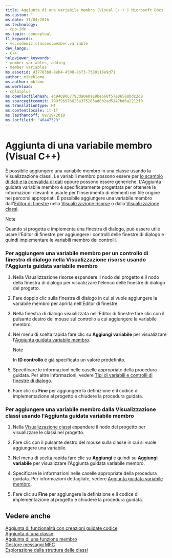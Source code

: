 ```yaml
---
title: Aggiunta di una variabile membro (Visual C++) | Microsoft Docs
ms.custom: ''
ms.date: 11/04/2016
ms.technology:
- cpp-ide
ms.topic: conceptual
f1_keywords:
- vc.codewiz.classes.member.variable
dev_langs:
- C++
helpviewer_keywords:
- member variables, adding
- member variables
ms.assetid: 437783bd-8eb4-4508-8b73-7380116e9d71
author: mikeblome
ms.author: mblome
ms.workload:
- cplusplus
ms.openlocfilehash: ec9409067793da0e0a89be668f57e86588bdc2d8
ms.sourcegitcommit: 799f9b976623a375203ad8b2ad5147bd6a2212f0
ms.translationtype: HT
ms.contentlocale: it-IT
ms.lasthandoff: 09/19/2018
ms.locfileid: "46447323"
---
```

# <a name="adding-a-member-variable--visual-c"></a>Aggiunta di una variabile membro (Visual C++)

È possibile aggiungere una variabile membro in una classe usando la Visualizzazione classi. Le variabili membro possono essere per [lo scambio di dati e la convalida di dati](../mfc/dialog-data-exchange-and-validation.md) oppure possono essere generiche. L'Aggiunta guidata variabile membro è specificatamente progettata per ottenere le informazioni rilevanti e usarle per l'inserimento di elementi nei file origine nei percorsi appropriati. È possibile aggiungere una variabile membro dall'[Editor di finestre](../windows/dialog-editor.md) nella [Visualizzazione risorse](../windows/resource-view-window.md) o dalla [Visualizzazione classi](/visualstudio/ide/viewing-the-structure-of-code).

> [!NOTE]
>  Quando si progetta e implementa una finestra di dialogo, può essere utile usare l'Editor di finestre per aggiungere i controlli delle finestre di dialogo e quindi implementare le variabili membro dei controlli.

### <a name="to-add-a-member-variable-for-a-dialog-control-in-resource-view-using-the-add-member-variable-wizard"></a>Per aggiungere una variabile membro per un controllo di finestra di dialogo nella Visualizzazione risorse usando l'Aggiunta guidata variabile membro

1. Nella Visualizzazione risorse espandere il nodo del progetto e il nodo della finestra di dialogo per visualizzare l'elenco delle finestre di dialogo del progetto.

1. Fare doppio clic sulla finestra di dialogo in cui si vuole aggiungere la variabile membro per aprirla nell'Editor di finestre.

1. Nella finestra di dialogo visualizzata nell'Editor di finestre fare clic con il pulsante destro del mouse sul controllo a cui aggiungere la variabile membro.

1. Nel menu di scelta rapida fare clic su **Aggiungi variabile** per visualizzare l'[Aggiunta guidata variabile membro](../ide/add-member-variable-wizard.md).

   > [!NOTE]
   > In **ID controllo** è già specificato un valore predefinito.

1. Specificare le informazioni nelle caselle appropriate della procedura guidata. Per altre informazioni, vedere [Tipi di variabili e controlli di finestre di dialogo](../ide/dialog-box-controls-and-variable-types.md).

1. Fare clic su **Fine** per aggiungere la definizione e il codice di implementazione al progetto e chiudere la procedura guidata.

### <a name="to-add-a-member-variable-from-class-view-using-the-add-member-variable-wizard"></a>Per aggiungere una variabile membro dalla Visualizzazione classi usando l'Aggiunta guidata variabile membro

1. Nella [Visualizzazione classi](/visualstudio/ide/viewing-the-structure-of-code) espandere il nodo del progetto per visualizzare le classi nel progetto.

1. Fare clic con il pulsante destro del mouse sulla classe in cui si vuole aggiungere una variabile.

1. Nel menu di scelta rapida fare clic su **Aggiungi** e quindi su **Aggiungi variabile** per visualizzare l'Aggiunta guidata variabile membro.

1. Specificare le informazioni nelle caselle appropriate della procedura guidata. Per informazioni dettagliate, vedere [Aggiunta guidata variabile membro](../ide/add-member-variable-wizard.md).

1. Fare clic su **Fine** per aggiungere la definizione e il codice di implementazione al progetto e chiudere la procedura guidata.

## <a name="see-also"></a>Vedere anche

[Aggiunta di funzionalità con creazioni guidate codice](../ide/adding-functionality-with-code-wizards-cpp.md)<br>
[Aggiunta di una classe](../ide/adding-a-class-visual-cpp.md)<br>
[Aggiunta di una funzione membro](../ide/adding-a-member-function-visual-cpp.md)<br>
[Gestore messaggi MFC](../mfc/reference/adding-an-mfc-message-handler.md)<br>
[Esplorazione della struttura delle classi](../ide/navigating-the-class-structure-visual-cpp.md)